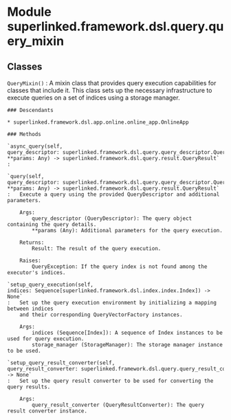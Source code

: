 Module superlinked.framework.dsl.query.query_mixin
==================================================

Classes
-------

`QueryMixin()`
:   A mixin class that provides query execution capabilities for classes that include it.
    This class sets up the necessary infrastructure to execute queries on a set of indices
    using a storage manager.

    ### Descendants

    * superlinked.framework.dsl.app.online.online_app.OnlineApp

    ### Methods

    `async_query(self, query_descriptor: superlinked.framework.dsl.query.query_descriptor.QueryDescriptor, **params: Any) ‑> superlinked.framework.dsl.query.result.QueryResult`
    :

    `query(self, query_descriptor: superlinked.framework.dsl.query.query_descriptor.QueryDescriptor, **params: Any) ‑> superlinked.framework.dsl.query.result.QueryResult`
    :   Execute a query using the provided QueryDescriptor and additional parameters.
        
        Args:
            query_descriptor (QueryDescriptor): The query object containing the query details.
            **params (Any): Additional parameters for the query execution.
        
        Returns:
            Result: The result of the query execution.
        
        Raises:
            QueryException: If the query index is not found among the executor's indices.

    `setup_query_execution(self, indices: Sequence[superlinked.framework.dsl.index.index.Index]) ‑> None`
    :   Set up the query execution environment by initializing a mapping between indices
        and their corresponding QueryVectorFactory instances.
        
        Args:
            indices (Sequence[Index]): A sequence of Index instances to be used for query execution.
            storage_manager (StorageManager): The storage manager instance to be used.

    `setup_query_result_converter(self, query_result_converter: superlinked.framework.dsl.query.query_result_converter.query_result_converter.QueryResultConverter) ‑> None`
    :   Set up the query result converter to be used for converting the query results.
        
        Args:
            query_result_converter (QueryResultConverter): The query result converter instance.
